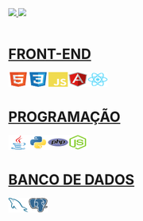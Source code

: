 

<div>
<a href="https://github.com/Adao20121391">
<img loading="lazy" height="180em" src="https://github-readme-stats.vercel.app/api/top-langs/?username=Adao20121391&layout=compact&langs_count=7&theme=dracula"/>
<img loading="lazy" height="180em" src="https://github-readme-stats.vercel.app/api?username=Adao20121391&show_icons=true&theme=dracula&include_all_commits=true&count_private=true"/>
</div>

<div   alinhar = "centro " >
  <div  style = "display : inline_block " > <br>
  <h1  align = "left" >FRONT-END</h1>
  <img align="left" alt="Rafa-HTML" height="30" width="40" src="https://raw.githubusercontent.com/devicons/devicon/master/icons/html5/html5-original.svg">
  <img align="left" alt="Rafa-CSS" height="30" width="40" src="https://raw.githubusercontent.com/devicons/devicon/master/icons/css3/css3-original.svg">
  <img align="left" alt="Rafa-Js" height="30" width="40" src="https://raw.githubusercontent.com/devicons/devicon/master/icons/javascript/javascript-plain.svg">
  <img align="left" alt="Rafa-Ts" height="30" width="40" src="https://raw.githubusercontent.com/devicons/devicon/master/icons/angularjs/angularjs-original.svg">
  <img align="left" alt="Rafa-React" height="30" width="40" src="https://raw.githubusercontent.com/devicons/devicon/master/icons/react/react-original.svg">
</div>

<br>
<div   alinhar = "centro " >
  <div  style = "display : inline_block " > <br>
  <h1  align = "left" >PROGRAMAÇÃO</h1 >
  <img align="left" alt="Rafa-React" height="30" width="40" src="https://raw.githubusercontent.com/devicons/devicon/master/icons/java/java-original.svg">
  <img align="left" alt="Rafa-HTML" height="30" width="40" src="https://raw.githubusercontent.com/devicons/devicon/master/icons/python/python-original.svg">
  <img align="left" alt="Rafa-CSS" height="30" width="40" src="https://raw.githubusercontent.com/devicons/devicon/master/icons/php/php-original.svg">
  <img align="left" alt="Rafa-Python" height="30" width="40" src="https://raw.githubusercontent.com/devicons/devicon/master/icons/nodejs/nodejs-original.svg">
</div>


<br>
<div   alinhar = "centro " >
  <div  style = "display : inline_block " > <br>
  <h1  align = "left" >BANCO DE DADOS</h1 >
  <img align="left" alt="Rafa-React" height="30" width="40" src="https://raw.githubusercontent.com/devicons/devicon/master/icons/mysql/mysql-original.svg">
   <img align="left" alt="Rafa-React" height="30" width="40" src="https://raw.githubusercontent.com/devicons/devicon/master/icons/postgresql/postgresql-original.svg">
</div>


